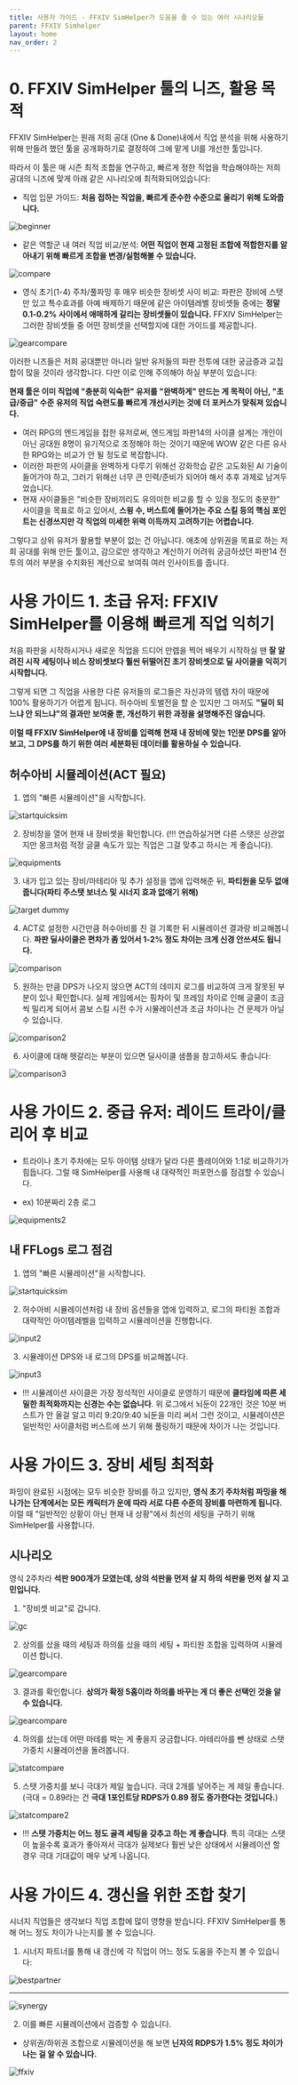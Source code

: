 ```yaml
---
title: 사용자 가이드 - FFXIV SimHelper가 도움을 줄 수 있는 여러 시나리오들
parent: FFXIV Simhelper 
layout: home
nav_order: 2
---
```


# 0. FFXIV SimHelper 툴의 니즈, 활용 목적

FFXIV SimHelper는 원래 저희 공대 (One & Done)내에서 직업 분석을 위해 사용하기 위해 만들려 했던 툴을 공개화하기로 결정하여 그에 맡게 UI를 개선한 툴입니다.

따라서 이 툴은 매 시즌 최적 조합을 연구하고, 빠르게 정한 직업을 학습해야하는 저희 공대의 니즈에 맞게 아래 같은 시나리오에 최적화되어있습니다:

* 직업 입문 가이드: **처음 접하는 직업을, 빠르게 준수한 수준으로 올리기 위해 도와줍니다.** 

![beginner](../../images/ffxivsimhelperguide1.png)

* 같은 역할군 내 여러 직업 비교/분석: **어떤 직업이 현재 고정된 조합에 적합한지를 알아내기 위해 빠르게 조합을 변경/실험해볼 수 있습니다.**

![compare](../../images/ffxivsimhelperguide2.png)

* 영식 초기(1-4) 주차/풀파밍 후 매우 비슷한 장비셋 사이 비교: 파판은 장비에 스탯만 있고 특수효과를 아예 배제하기 때문에 같은 아이템레벨 장비셋들 중에는 **정말 0.1-0.2% 사이에서 애매하게 갈리는 장비셋들이 있습니다.** FFXIV SimHelper는 그러한 장비셋들 중 어떤 장비셋을 선택할지에 대한 가이드를 제공합니다.

![gearcompare](../../images/ffxivsimhelperguide3.png)

이러한 니즈들은 저희 공대뿐만 아니라 일반 유저들의 파판 전투에 대한 궁금증과 교집합이 많을 것이라 생각합니다. 다만 이로 인해 주의해야 하실 부분이 있습니다:

**현재 툴은 이미 직업에 "충분히 익숙한" 유저를 "완벽하게" 만드는 게 목적이 아닌, "초급/중급" 수준 유저의 직업 숙련도를 빠르게 개선시키는 것에 더 포커스가 맞춰져 있습니다.** 
   * 여러 RPG의 엔드게임을 접한 유저로써, 엔드게임 파판14의 사이클 설계는 개인이 아닌 공대원 8명이 유기적으로 조정해야 하는 것이기 때문에 WOW 같은 다른 유사한 RPG와는 비교가 안 될 정도로 복잡합니다. 
   * 이러한 파판의 사이클을 완벽하게 다루기 위해선 강화학습 같은 고도화된 AI 기술이 들어가야 하고, 그러기 위해선 너무 큰 인력/준비가 되어야 해서 추후 과제로 남겨두었습니다.
   * 현재 사이클들은 "비슷한 장비끼리도 유의미한 비교를 할 수 있을 정도의 충분한" 사이클을 목표로 하고 있어서, **스윙 수, 버스트에 들어가는 주요 스킬 등의 핵심 포인트는 신경쓰지만 각 직업의 미세한 위력 이득까지 고려하기는 어렵습니다.**

그렇다고 상위 유저가 활용할 부분이 없는 건 아닙니다. 애초에 상위권을 목표로 하는 저희 공대를 위해 만든 툴이고, 감으로만 생각하고 계산하기 어려워 궁금하셨던 파판14 전투의 여러 부분을 수치화된 계산으로 보여줘 여러 인사이트를 줍니다.

# 사용 가이드 1. 초급 유저: FFXIV SimHelper를 이용해 빠르게 직업 익히기

처음 파판을 시작하시거나 새로운 직업을 드디어 만렙을 찍어 배우기 시작하실 땐 **잘 알려진 시작 세팅이나 비스 장비셋보다 훨씬 뒤떨어진 초기 장비셋으로 딜 사이클을 익히기 시작합니다.**

그렇게 되면 그 직업을 사용한 다른 유저들의 로그들은 자신과의 템렙 차이 때문에 100% 활용하기가 어렵게 됩니다. 허수아비 토벌전을 할 순 있지만 그 마저도 **"딜이 되느냐 안 되느냐"의 결과만 보여줄 뿐, 개선하기 위한 과정을 설명해주진 않습니다.**

**이럴 때 FFXIV SimHelper에 내 장비를 입력해 현재 내 장비에 맞는 1인분 DPS를 알아보고, 그 DPS를 하기 위한 여러 세분화된 데이터를 활용하실 수 있습니다.**

## 허수아비 시뮬레이션(ACT 필요)

1. 앱의 "빠른 시뮬레이션"을 시작합니다.

![startquicksim](../../images/ffxivsimhelperguide4.png)

2. 장비창을 열어 현재 내 장비셋을 확인합니다. (!!! 연습하실거면 다른 스탯은 상관없지만 몽크처럼 적정 글쿨 속도가 있는 직업은 그걸 맞추고 하시는 게 좋습니다).

![equipments](../../images/ffxivsimhelperguide5.png)

3. 내가 입고 있는 장비/마테리아 및 추가 설정을 앱에 입력해준 뒤, **파티원을 모두 없애줍니다(파티 주스탯 보너스 및 시너지 효과 없애기 위해)**

![target dummy](../../images/ffxivsimhelperguide6.png)

4. ACT로 설정한 시간만큼 허수아비를 친 걸 기록한 뒤 시뮬레이션 결과랑 비교해봅니다. **파판 딜사이클은 편차가 좀 있어서 1-2% 정도 차이는 크게 신경 안쓰셔도 됩니다.**

![comparison](../../images/ffxivsimhelperguide7.png)

5. 원하는 만큼 DPS가 나오지 않으면 ACT의 데미지 로그를 비교하여 크게 잘못된 부분이 있나 확인합니다. 실제 게임에서는 핑차이 및 프레임 차이로 인해 글쿨이 조금씩 밀리게 되어서 콤보 스킬 시전 수가 시뮬레이션과 조금 차이나는 건 문제가 아닐 수 있습니다.

![comparison2](../../images/ffxivsimhelperguide8.png)

6. 사이클에 대해 헷갈리는 부분이 있으면 딜사이클 샘플을 참고하셔도 좋습니다:

![comparison3](../../images/ffxivsimhelperguide9.png)


# 사용 가이드 2. 중급 유저: 레이드 트라이/클리어 후 비교
* 트라이나 초기 주차에는 모두 아이템 상태가 달라 다른 플레이어와 1:1로 비교하기가 힘듭니다. 그럴 때 SimHelper를 사용해 내 대략적인 퍼포먼스를 점검할 수 있습니다.

* ex) 10분짜리 2층 로그

![equipments2](../../images/ffxivsimhelperguide10.png)


## 내 FFLogs 로그 점검

1. 앱의 "빠른 시뮬레이션"을 시작합니다.

![startquicksim](../../images/ffxivsimhelperguide4.png)

2. 허수아비 시뮬레이션처럼 내 장비 옵션들을 앱에 입력하고, 로그의 파티원 조합과 대략적인 아이템레벨을 입력하고 시뮬레이션을 진행합니다.

![input2](../../images/ffxivsimhelperguide11.png)

3. 시뮬레이션 DPS와 내 로그의 DPS를 비교해봅니다.

![input3](../../images/ffxivsimhelperguide13.png)


* !!! 시뮬레이션 사이클은 가장 정석적인 사이클로 운영하기 때문에 **클타임에 따른 세밀한 최적화까지는 신경는 수는 없습니다**. 위 로그에서 뇌둔이 22개인 것은 10분 버스트가 안 올걸 알고 미리 9:20/9:40 뇌둔을 미리 써서 그런 것이고, 시뮬레이션은 일반적인 사이클처럼 버스트에 쓰기 위해 풀링하기 때문에 차이가 나는 것입니다.

# 사용 가이드 3. 장비 세팅 최적화

파밍이 완료된 시점에는 모두 비슷한 장비를 하고 있지만, **영식 초기 주차처럼 파밍을 해나가는 단계에서는 모든 캐릭터가 운에 따라 서로 다른 수준의 장비를 마련하게 됩니다.**
이럴 때 "일반적인 상황이 아닌 현재 내 상황"에서 최선의 세팅을 구하기 위해 SimHelper를 사용합니다.

## 시나리오
영식 2주차라 **석판 900개가 모였는데, 상의 석판을 먼저 살 지 하의 석판을 먼저 살 지 고민입니다.**

1. "장비셋 비교"로 갑니다.

![gc](../../images/ffxivsimhelperguide15.png)

2. 상의를 샀을 때의 세팅과 하의를 샀을 때의 세팅 + 파티원 조합을 입력하여 시뮬레이션 합니다.

![gearcompare](../../images/ffxivsimhelperguide14.png)

3. 결과를 확인합니다. **상의가 확정 5홈이라 하의를 바꾸는 게 더 좋은 선택인 것을 알 수 있습니다.**

![gearcompare](../../images/ffxivsimhelperguide16.png)

4. 하의를 샀는데 어떤 마테를 박는 게 좋을지 궁금합니다. 마테리아를 뺀 상태로 스탯 가중치 시뮬레이션을 돌려봅니다.

![statcompare](../../images/ffxivsimhelperguide17.png)

5. 스탯 가중치를 보니 극대가 제일 높습니다. 극대 2개를 넣어주는 게 제일 좋습니다. (극대 = 0.89라는 건 **극대 1포인트당 RDPS가 0.89 정도 증가한다는 것입니다.**)

![statcompare2](../../images/ffxivsimhelperguide18.png)

* !!! **스탯 가중치는 어느 정도 골격 세팅을 갖추고 하는 게 좋습니다**. 특히 극대는 스탯이 높을수록 효과가 좋아져서 극대가 실제보다 훨씬 낮은 상태에서 시뮬레이션 할 경우 극대 기대값이 매우 낮게 나옵니다.


# 사용 가이드 4. 갱신을 위한 조합 찾기
시너지 직업들은 생각보다 직업 조합에 많이 영향을 받습니다. FFXIV SimHelper를 통해 어느 정도 차이가 나는지를 볼 수 있습니다.

1. 시너지 파트너를 통해 내 갱신에 각 직업이 어느 정도 도움을 주는지 볼 수 있습니다:

![bestpartner](../../images/ffxivsimhelperguide19.png)

---

![synergy](../../images/ffxivsimhelperguide20.png)

2. 이를 빠른 시뮬레이션에서 검증할 수 있습니다. 

* 상위권/하위권 조합으로 시뮬레이션을 해 보면 **닌자의 RDPS가 1.5% 정도 차이가 나는 걸 알 수 있습니다.**

![ffxiv](../../images/ffxivsimhelperguide21.png)

